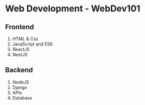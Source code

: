 # Web Development - WebDev101

## Frontend
1. HTML & Css
2. JavaScript and ES6
3. ReactJS
4. NextJS

## Backend
1. NodeJS
2. Django
3. APIs
4. Database

